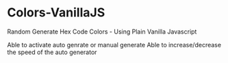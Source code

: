 # Colors-VanillaJS

Random Generate Hex Code Colors - Using Plain Vanilla Javascript

Able to activate auto genrate or manual generate
Able to increase/decrease the speed of the auto generator
